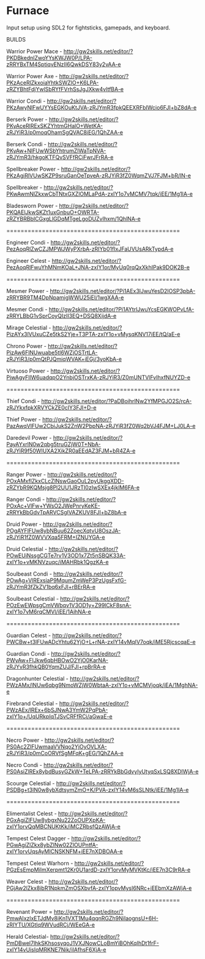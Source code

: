 # Furnace
Input setup using SDL2 for fightsticks, gamepads, and  keyboard.

BUILDS

Warrior Power Mace - http://gw2skills.net/editor/?PKDBkednlZwoYYsKWJW0P/LPA-zRRYBxTM4SptiqvENzII6QwkDSY83y2vAA-e

Warrior Power Axe   - http://gw2skills.net/editor/?PKzAceRlZkxoiaYhtkSWZlO+K6LPA-zRZYBhtFdjYwlSbRYfFVrhSsJgJXkw4vltfBA-e

Warrior Condi - http://gw2skills.net/editor/?PKzAwyNlFwUYYsEGKOuKtJVA-zRJYmR3fpkQEEXRFbIWcio6FJI+bZ8dA-e

Berserk Power - http://gw2skills.net/editor/?PKyAceRlRExSKZYhtmGHalO+WetKA-zRJYiR3/p0moqOhamSgQVAC8iEG/1QhZAA-e

Berserk Condi - http://gw2skills.net/editor/?PKyAw+NlFUwWSbYhtrumZlWaTpNVA-zRJYmR3/hkgoKTFQvSVFfRCiFwrJFrRA-e

Spellbreaker Power - http://gw2skills.net/editor/?PKzAgiRlVUwSKZP9sruGanOeTpveA-zRJYiR3fZ0WqmZVJ7FJM+bR/lN-e

Spellbreaker - http://gw2skills.net/editor/?PKwAwmNlZkxwCbTNtxGXZlOMLaPdA-zxIY1o7vMCMV7tqk/iEE/1Mg1IA-e

Bladesworn Power - http://gw2skills.net/editor/?PKQAElJkwSKZt1uxGnbuO+OWRTA-zRZYBRBbICGxgLlGDqMTgeLgoDUZvIhxm/1QhlNA-e

=================================================

Engineer Condi - http://gw2skills.net/editor/?PezAoqRlZwCZJMPWJWyPXrbA-zRIYb01fIxJFaUVUsARkTypdA-e

Engineer Celest - http://gw2skills.net/editor/?PezAoqRlFwuYhMNmKOaL+JNA-zxIY1or/MyUq0rqQxXkhIPak9DOK2B-e

=================================================

Mesmer Power - http://gw2skills.net/editor/?Pi1AEx3lJwuYesD2IOSP3pbA-zRRYBR9TM4DpNpamigWWU25iEI/1wgXAA-e

Mesmer Condi - http://gw2skills.net/editor/?Pi1AYtrlJwuYcsEGKWOPvLfA-zRRYLBbG1vSprCoyQIzII3EQ+DSQ8XijdA-e

Mirage Celestial - http://gw2skills.net/editor/?PizAYx3lVUxuCZe5tkS2Yje+T3PTA-zxIY1o+vMysqKNV17iEE/tQ/aE-e

Chrono Power - http://gw2skills.net/editor/?PizAw6FlNUwuabe5tl6WZjOSTrtLA-zRJYiR3/p0mQtPJQmiqWVAK+iEGj/3yoKbA-e

Virtuoso Power - http://gw2skills.net/editor/?PiwAgyFllW6uadqpO2YnbjOSTrxKA-zRJYiR3/Z0mUNTVlFvIhxfNUYZD-e

=================================================

Thief Condi - http://gw2skills.net/editor/?PaDBoihrlNw2YfMPGJO2S/rcA-zRJYkxfpkXRVYCkZE0cIY3FJI+D-e

Thief Power - http://gw2skills.net/editor/?PazAwqVlFUw2CbiJukS2ZnW2PbpNA-zRJYiR3fZ0Wq2bVJ4FJM+LJ0LA-e

Daredevil Power - http://gw2skills.net/editor/?PayAYxrlN0w2qbg5truGZjW0T+NbA-zRJYiR9f50WIUXA2XikZR0aEEdAZ3FJM+bR4ZA-e

=================================================

Ranger Power - http://gw2skills.net/editor/?POxAMxflZkxCLcZlNswGaoOuL2pyUkggXDD-zRZYbR9KQMsjg8Pl2UU1JRzTI0zIwSXEx4jklM6FA-e

Ranger Condi - http://gw2skills.net/editor/?POxAc+VlFw+YWsO2JWePnryKeKE-zRRYkBbGdvTpARVCSgIVAZKUV8FJI+bZ8bA-e

Druid Power - http://gw2skills.net/editor/?POgAYFlFUw8ybNBuu62ZoecXqtvU8OszJA-zRJYiR1fZ0WVVXqa5FRM+IZNUYGA-e

Druid Celestial - http://gw2skills.net/editor/?POwEUiNssgCGTe7rv1V3OD1x7Zt5nSBQK33A-zxIY1o+vMKNVzuqc/iMAHRbk1QgzKA-e

Soulbeast Condi - http://gw2skills.net/editor/?POwAg+VlRExsiaP9MqumZmWeP3PzUgsFxfG-zRJYmR3fZkZV1bq6xFJI+rBErRA-e

Soulbeast Celestial - http://gw2skills.net/editor/?POzEwEWpsgCmVWbqv1V3OD1y+Z99lCkF8snA-zxIY1o7vM6rqCMVl/iEE/1AihNA-e

=================================================

Guardian Celest - http://gw2skills.net/editor/?PWCBw+t3lFUwADcYhtu62YjO+L+rNA-zxIY14vMqIV7oqk/iME5RjcscqaE-e

Guardian Condi - http://gw2skills.net/editor/?PWyAw+FlJkw6qbHBOwO2YjO0KarNA-zRJYvR3fhkQB0YqmZUJ/FJI+rpBrRA-e

Dragonhunter Celestial -  http://gw2skills.net/editor/?PWzAMx/lNUw6qbg9NmoWZjW0WbtaA-zxIY1o+vMCMVjoqk/iEA/1MghNA-e

Firebrand Celestial - http://gw2skills.net/editor/?PWzAEx/lREx+6bSJNwA3YmW2PqPbA-zxIY1o+/UqURkpIqTJSvCRFfRCi/aGwaE-e

=================================================

Necro Power - http://gw2skills.net/editor/?PS0Ac2ZlFUwmaaVVNqo2YjOyOVLXA-zRJYiR3/p0mCoORVfSgMFqK+gEG/1QhZAA-e

Necro Condi - http://gw2skills.net/editor/?PS0AsiZlREx8ybdBusyGZkW+TeLPA-zRRYkBbGdvyIyUtyqSxLSQ8XDIWjA-e

Scourge Celestial - http://gw2skills.net/editor/?PSDBg+t3lN0w8ybXdtsymZmO+K/PVA-zxIY14vM6sSLNtk/iEE/1Mg1IA-e

=================================================

Elimentalist Celest - http://gw2skills.net/editor/?PGxAgiZlFUw8ybgxNu22ZoOUPXpKA-zxIY1orvQqMBCNUKtKk/iMCZRbsfQzAWjA-e

Tempest Celest Dagger - http://gw2skills.net/editor/?PGwAgiZlZkx8ybZlNw02ZlOUPntfA-zxIY1orvUqsAyMICNSKNFM+iEE7nXDBOAA-e

Tempest Celest Warhorn - http://gw2skills.net/editor/?PGzEsEmpMiImXerpmt12Kr0U1ardD-zxIY1orvMyMVKtKc/iEE7n3C9rRA-e

Weaver Celest - http://gw2skills.net/editor/?PGjAw2lZkx8ibR1NpkmZmOSXbvfA-zxIY1opvMysI6NRc+iEEbmXzAWjA-e

=================================================

Revenant Power = http://gw2skills.net/editor/?PmwAIxzlxETJdMv8iKn1VXT1Mu4qqnRGZh9NiIaognsU+6H-zRIYTU/XGtlq9WVudRCj/WEeGA-e

Herald Celestial- http://gw2skills.net/editor/?PmDBwel7lhkSKhsosyqoJ1VXJNowCLoBmYiBOhKqIhDt1frF-zxIY14vUisIqMRKNE7Nik/iIAfhsF6XjA-e


